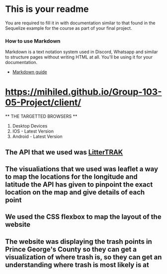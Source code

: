 # This is your readme
You are required to fill it in with documentation similar to that found in the Sequelize example for the course as part of your final project.

### How to use Markdown
Markdown is a text notation system used in Discord, Whatsapp and similar to structure pages without writing HTML at all. You'll be using it for your documentation.
* [Markdown guide](https://www.markdownguide.org/cheat-sheet/)

# https://mihiled.github.io/Group-103-05-Project/client/ #

** THE TARGETTED BROWSERS **
1. Desktop Devices
2. IOS - Latest Version
3. Android - Latest Version

## The API that we used was [LitterTRAK](https://data.princegeorgescountymd.gov/Environment/LitterTRAK/9tsa-iner) ##

## The visualiations that we used was leaflet a way to map the locations for the longitude and latitude the API has given to pinpoint the exact location on the map and give details of each point ##

## We used the CSS flexbox to map the layout of the website ##

## The website was displaying the trash points in Prince George's County so they can get a visualization of where trash is, so they can get an understanding where trash is most likely is at ##